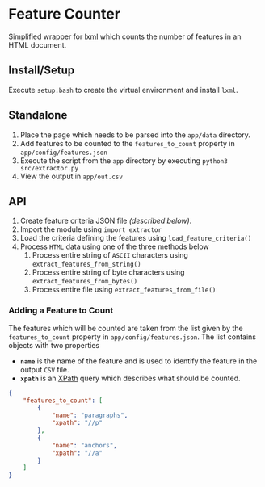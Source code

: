 # Feature Counter

Simplified wrapper for [lxml](https://lxml.de/) which counts the number of features in an HTML document.

## Install/Setup
Execute `setup.bash` to create the virtual environment and install `lxml`.

## Standalone

1. Place the page which needs to be parsed into the `app/data` directory.
1. Add features to be counted to the `features_to_count` property in `app/config/features.json`
1. Execute the script from the `app` directory by executing `python3 src/extractor.py`
1. View the output in `app/out.csv`

## API

1. Create feature criteria JSON file _(described below)_.
1. Import the module using `import extractor`
1. Load the criteria defining the features using `load_feature_criteria()`
1. Process `HTML` data using one of the three methods below
   1. Process entire string of `ASCII` characters using `extract_features_from_string()`
   1. Process entire string of byte characters using `extract_features_from_bytes()`
   1. Process entire file using `extract_features_from_file()`

### Adding a Feature to Count
The features which will be counted are taken from the list given by the `features_to_count` property in `app/config/features.json`. The list contains objects with two properties
- **`name`** is the name of the feature and is used to identify the feature in the output `CSV` file.
- **`xpath`** is an [XPath](https://www.w3schools.com/xml/xml_xpath.asp) query which describes what should be counted.
```json
{
    "features_to_count": [
        {
            "name": "paragraphs",
            "xpath": "//p"
        },
        {
            "name": "anchors",
            "xpath": "//a"
        }
    ]
}
```


